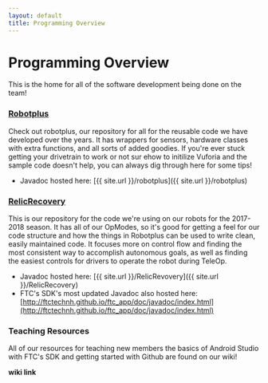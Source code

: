 ```yaml
---
layout: default
title: Programming Overview
---
```


# Programming Overview

This is the home for all of the software development being done on the team!

### [Robotplus](https://github.com/MICDSRobotics/robotplus)

Check out robotplus, our repository for all for the reusable code we have developed over the years. It has wrappers for sensors, hardware classes with extra functions, and all sorts of added goodies. If you're ever stuck getting your drivetrain to work or not sur ehow to initilize Vuforia and the sample code doesn't help, you can always dig through here for some tips!

* Javadoc hosted here: [{{ site.url }}/robotplus]({{ site.url }}/robotplus)

### [RelicRecovery](https://github.com/MICDSRobotics/RelicRecovery)

This is our repository for the code we're using on our robots for the 2017-2018 season. It has all of our OpModes, so it's good for getting a feel for our code structure and how the things in Robotplus can be used to write clean, easily maintained code. It focuses more on control flow and finding the most consistent way to accomplish autonomous goals, as well as finding the easiest controls for drivers to operate the robot during TeleOp.

* Javadoc hosted here: [{{ site.url }}/RelicRevovery]({{ site.url }}/RelicRecovery)
* FTC's SDK's most updated Javadoc also hosted here: [http://ftctechnh.github.io/ftc_app/doc/javadoc/index.html](http://ftctechnh.github.io/ftc_app/doc/javadoc/index.html)

### Teaching Resources

All of our resources for teaching new members the basics of Android Studio with FTC's SDK and getting started with Github are found on our wiki!

**wiki link**

